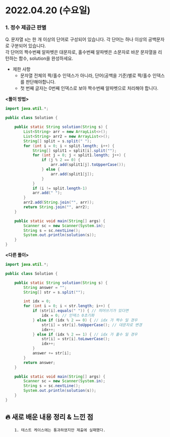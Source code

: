 # 2022.04.20 (수요일)

### **1. 정수 제곱근 판별**

Q. 문자열 s는 한 개 이상의 단어로 구성되어 있습니다. 각 단어는 하나 이상의 공백문자로 구분되어 있습니다.    
   각 단어의 짝수번째 알파벳은 대문자로, 홀수번째 알파벳은 소문자로 바꾼 문자열을 리턴하는 함수, solution을 완성하세요.   
   - 제한 사항
     - 문자열 전체의 짝/홀수 인덱스가 아니라, 단어(공백을 기준)별로 짝/홀수 인덱스를 판단해야합니다.    
     - 첫 번째 글자는 0번째 인덱스로 보아 짝수번째 알파벳으로 처리해야 합니다.   

**<풀이 방법>**
```java
import java.util.*;

public class Solution {

    public static String solution(String s) {
        List<String> arr = new ArrayList<>();
        List<String> arr2 = new ArrayList<>();
        String[] split = s.split(" ");
        for (int i = 0; i < split.length; i++) {
            String[] split1 = split[i].split("");
            for (int j = 0; j < split1.length; j++) {
                if (j % 2 == 0) {
                    arr.add(split1[j].toUpperCase());
                } else {
                    arr.add(split1[j]);
                }
            }
            if (i != split.length-1)
            arr.add(" ");
        }
        arr2.add(String.join("", arr));
        return String.join("", arr2);
    }

    public static void main(String[] args) {
        Scanner sc = new Scanner(System.in);
        String s = sc.nextLine();
        System.out.println(solution(s));
    }
}
```

**<다른 풀이>**
```java
import java.util.*;

public class Solution {

    public static String solution(String s) {
        String answer = "";
        String[] str = s.split("");

        int idx = 0;
        for (int i = 0; i < str.length; i++) {
            if (str[i].equals(" ")) { // 띄어쓰기가 있다면
                idx = 0; // 인덱스 0초기화
            } else if (idx % 2 == 0) { // idx 가 짝수 일 경우
                str[i] = str[i].toUpperCase(); // 대문자로 변경
                idx++;
            } else if (idx % 2 == 1) { // idx 가 홀수 일 경우
                str[i] = str[i].toLowerCase();
                idx++;
            }
            answer += str[i];
        }
        return answer;
    }

    public static void main(String[] args) {
        Scanner sc = new Scanner(System.in);
        String s = sc.nextLine();
        System.out.println(solution(s));
    }
}
```
##  **🔥 새로 배운 내용 정리 & 느낀 점**

        1. 테스트 케이스에는 통과하였지만 제출에 실패했다.
    